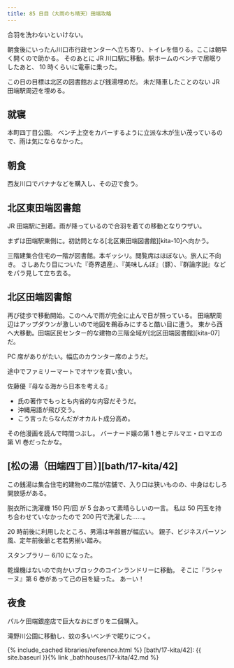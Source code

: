 ```yaml
---
title: 85 日目（大雨のち晴天）田端攻略
---
```


合羽を洗わないといけない。

朝食後にいったん川口市行政センターへ立ち寄り、トイレを借りる。ここは朝早く開くので助かる。
そのあとに JR 川口駅に移動。駅ホームのベンチで居眠りしたあと、
10 時くらいに電車に乗った。

この日の目標は北区の図書館および銭湯埋めだ。
未だ降車したことのない JR 田端駅周辺を埋める。

## 就寝

本町四丁目公園。
ベンチ上空をカバーするように立派な木が生い茂っているので、雨は気にならなかった。

## 朝食

西友川口でバナナなどを購入し、その辺で食う。

## 北区東田端図書館

JR 田端駅に到着。雨が降っているので合羽を着ての移動となりウザい。

まずは田端駅東側に。初訪問となる[北区東田端図書館][kita-10]へ向かう。

三階建集合住宅の一階が図書館。本ギッシリ。閲覧席はほぼない。旅人に不向き。
さしあたり目についた『奇界遺産』、『美味しんぼ』（豚）、『群論序説』などをパラ見して立ち去る。

## 北区田端図書館

再び徒歩で移動開始。このへんで雨が完全に止んで日が照っている。
田端駅周辺はアップダウンが激しいので地図を鵜呑みにすると酷い目に遭う。
東から西へ大移動。田端区民センター的な建物の三階全域が[北区田端図書館][kita-07]だ。

PC 席がありがたい。幅広のカウンター席のようだ。

途中でファミリーマートでオヤツを買い食い。

佐藤優『母なる海から日本を考える』

* 氏の著作でもっとも内省的な内容だそうだ。
* 沖縄用語が飛び交う。
* こう言ったらなんだがオカルト成分高め。

その他漫画を読んで時間つぶし。
バーナード嬢の第 1 巻とテルマエ・ロマエの第 VI 巻だったかな。

## [松の湯（田端四丁目）][bath/17-kita/42]

この銭湯は集合住宅的建物の二階が店舗で、入り口は狭いものの、中身はむしろ開放感がある。

脱衣所に洗濯機 150 円/回 が 5 台あって素晴らしいの一言。
私は 50 円玉を持ち合わせていなかったので 200 円で洗濯した……。

20 時前後に利用したところ、男湯は年齢層が幅広い。
親子、ビジネスパーソン風、定年前後爺と老若男揃い踏み。

スタンプラリー 6/10 になった。

乾燥機はないので向かいブロックのコインランドリーに移動。
そこに『ラシャーヌ』第 6 巻があって己の目を疑った。
あーい！

## 夜食

パルケ田端銀座店で巨大なおにぎりを二個購入。

滝野川公園に移動し、蚊の多いベンチで眠りにつく。

{% include_cached libraries/reference.html %}
[bath/17-kita/42]: {{ site.baseurl }}{% link _bathhouses/17-kita/42.md %}
